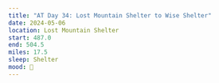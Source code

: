 ```yaml
---
title: "AT Day 34: Lost Mountain Shelter to Wise Shelter"
date: 2024-05-06
location: Lost Mountain Shelter
start: 487.0
end: 504.5
miles: 17.5
sleep: Shelter
mood: 🙂
---
```

